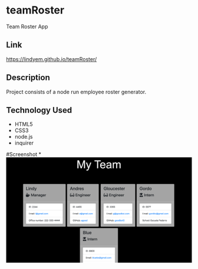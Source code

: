 # teamRoster

Team Roster App

## Link

https://lindyem.github.io/teamRoster/

## Description

Project consists of a node run employee roster generator.

## Technology Used

- HTML5
- CSS3
- node.js
- inquirer

#Screenshot \*![alt text](./img/img1.png "screenshot")

